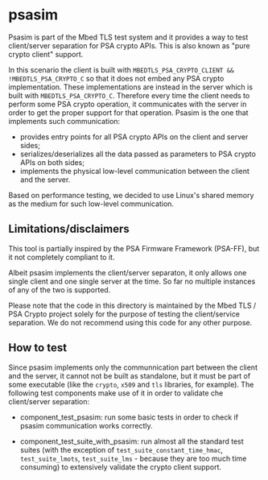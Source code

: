 # psasim

Psasim is part of the Mbed TLS test system and it provides a way to test
client/server separation for PSA crypto APIs. This is also known as "pure crypto
client" support.

In this scenario the client is built with `MBEDTLS_PSA_CRYPTO_CLIENT && !MBEDTLS_PSA_CRYPTO_C`
so that it does not embed any PSA crypto implementation. These implementations are
instead in the server which is built with `MBEDTLS_PSA_CRYPTO_C`. Therefore
every time the client needs to perform some PSA crypto operation, it communicates
with the server in order to get the proper support for that operation. Psasim
is the one that implements such communication:

* provides entry points for all PSA crypto APIs on the client and server sides;
* serializes/deserializes all the data passed as parameters to PSA crypto APIs on both sides;
* implements the physical low-level communication between the client and the server.

Based on performance testing, we decided to use Linux's shared memory as the
medium for such low-level communication.

## Limitations/disclaimers

This tool is partially inspired by the PSA Firmware Framework (PSA-FF), but
it not completely compliant to it.

Albeit psasim implements the client/server separaton, it only allows one single
client and one single server at the time. So far no multiple instances of any
of the two is supported.

Please note that the code in this directory is maintained by the Mbed TLS / PSA Crypto
project solely for the purpose of testing the client/service separation.
We do not recommend using this code for any other purpose.

## How to test

Since psasim implements only the communnication part between the client and
the server, it cannot not be built as standalone, but it must be part
of some executable (like the `crypto`, `x509` and `tls` libraries, for example).
The following test components make use of it in order to validate che client/server
separation:

* component_test_psasim: run some basic tests in order to check if psasim
  communication works correctly.

* component_test_suite_with_psasim: run almost all the standard test suites (with the
  exception of `test_suite_constant_time_hmac`, `test_suite_lmots`, `test_suite_lms` -
  because they are too much time consuming) to extensively validate the crypto
  client support.
